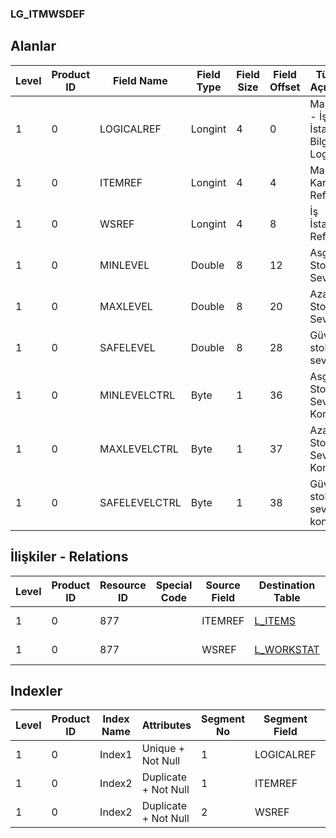 ### LG_ITMWSDEF

## Alanlar

**Level**|**Product ID**|**Field Name**|**Field Type**|**Field Size**|**Field Offset**|**Türkçe Açıklama**|**Expression**
-----|-----|-----|-----|-----|-----|-----|-----
1|0|LOGICALREF|Longint|4|0|Malzeme - İş İstasyonu Bilgisi Log. Ref.|Item - Workstation Information Logical Reference
1|0|ITEMREF|Longint|4|4|Malzeme Kartı Referansı|Item Card Reference
1|0|WSREF|Longint|4|8|İş İstasyonu Ref.|Workstation Reference
1|0|MINLEVEL|Double|8|12|Asgari Stok Seviyesi|Minimum Inventory Level
1|0|MAXLEVEL|Double|8|20|Azami Stok Seviyesi|Maximum Inventory Level
1|0|SAFELEVEL|Double|8|28|Güvenlik stok seviyesi|Safety Inventory Level
1|0|MINLEVELCTRL|Byte|1|36|Asgari Stok Seviye Kontrolü|Minimum Inventory Level Control
1|0|MAXLEVELCTRL|Byte|1|37|Azami Stok Seviyesi Kontrolü|Maximum Inventory Level Control
1|0|SAFELEVELCTRL|Byte|1|38|Güvenlik stok seviyesi kontrolü|Safety Inventory Level Control

## İlişkiler - Relations
**Level**|**Product ID**|**Resource ID**|**Special Code**|**Source Field**|**Destination Table**|**Destination Field**|**Relation Type**|**Extra Condition**
-----|-----|-----|-----|-----|-----|-----|-----|-----
1|0|877||ITEMREF|[L_ITEMS](../LG_ITEMS "L_ITEMS")|LOGICALREF|one-to-one|
1|0|877||WSREF|[L_WORKSTAT](../LG_WORKSTAT "L_WORKSTAT")|LOGICALREF|one-to-one|

## Indexler
**Level**|**Product ID**|**Index Name**|**Attributes**|**Segment No**|**Segment Field**|**Sense**
-----|-----|-----|-----|-----|-----|-----
1|0|Index1|Unique + Not Null|1|LOGICALREF|Ascending
1|0|Index2|Duplicate + Not Null|1|ITEMREF|Ascending
1|0|Index2|Duplicate + Not Null|2|WSREF|Ascending
